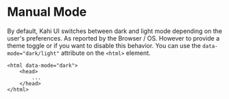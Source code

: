 # Manual Mode

By default, Kahi UI switches between dark and light mode depending on the user's preferences. As reported by the Browser / OS. However to provide a theme toggle or if you want to disable this behavior. You can use the `data-mode="dark/light"` attribute on the `<html>` element.

```svelte
<html data-mode="dark">
    <head>
        ...
    </head>
</html>
```
